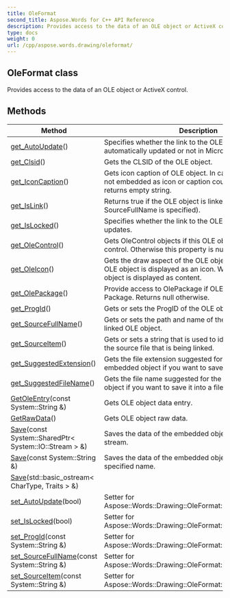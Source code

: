 ```yaml
---
title: OleFormat
second_title: Aspose.Words for C++ API Reference
description: Provides access to the data of an OLE object or ActiveX control. 
type: docs
weight: 0
url: /cpp/aspose.words.drawing/oleformat/
---
```

## OleFormat class


Provides access to the data of an OLE object or ActiveX control. 

## Methods

| Method | Description |
| --- | --- |
| [get_AutoUpdate](./get_autoupdate/)() | Specifies whether the link to the OLE object is automatically updated or not in Microsoft Word.  |
| [get_Clsid](./get_clsid/)() | Gets the CLSID of the OLE object.  |
| [get_IconCaption](./get_iconcaption/)() | Gets icon caption of OLE object. In case of OLE object is not embedded as icon or caption couldn't be retrieved returns empty string.  |
| [get_IsLink](./get_islink/)() | Returns true if the OLE object is linked (when SourceFullName is specified).  |
| [get_IsLocked](./get_islocked/)() | Specifies whether the link to the OLE object is locked from updates.  |
| [get_OleControl](./get_olecontrol/)() | Gets OleControl objects if this OLE object is an ActiveX control. Otherwise this property is null.  |
| [get_OleIcon](./get_oleicon/)() | Gets the draw aspect of the OLE object. When **true**, the OLE object is displayed as an icon. When **false**, the OLE object is displayed as content.  |
| [get_OlePackage](./get_olepackage/)() | Provide access to OlePackage if OLE object is an OLE Package. Returns null otherwise.  |
| [get_ProgId](./get_progid/)() | Gets or sets the ProgID of the OLE object.  |
| [get_SourceFullName](./get_sourcefullname/)() | Gets or sets the path and name of the source file for the linked OLE object.  |
| [get_SourceItem](./get_sourceitem/)() | Gets or sets a string that is used to identify the portion of the source file that is being linked.  |
| [get_SuggestedExtension](./get_suggestedextension/)() | Gets the file extension suggested for the current embedded object if you want to save it into a file.  |
| [get_SuggestedFileName](./get_suggestedfilename/)() | Gets the file name suggested for the current embedded object if you want to save it into a file.  |
| [GetOleEntry](./getoleentry/)(const System::String &) | Gets OLE object data entry.  |
| [GetRawData](./getrawdata/)() | Gets OLE object raw data.  |
| [Save](./save/)(const System::SharedPtr< System::IO::Stream > &) | Saves the data of the embedded object into the specified stream.  |
| [Save](./save/)(const System::String &) | Saves the data of the embedded object into a file with the specified name.  |
| [Save](./save/)(std::basic_ostream< CharType, Traits > &) |  |
| [set_AutoUpdate](./set_autoupdate/)(bool) | Setter for Aspose::Words::Drawing::OleFormat::get_AutoUpdate.  |
| [set_IsLocked](./set_islocked/)(bool) | Setter for Aspose::Words::Drawing::OleFormat::get_IsLocked.  |
| [set_ProgId](./set_progid/)(const System::String &) | Setter for Aspose::Words::Drawing::OleFormat::get_ProgId.  |
| [set_SourceFullName](./set_sourcefullname/)(const System::String &) | Setter for Aspose::Words::Drawing::OleFormat::get_SourceFullName.  |
| [set_SourceItem](./set_sourceitem/)(const System::String &) | Setter for Aspose::Words::Drawing::OleFormat::get_SourceItem.  |
